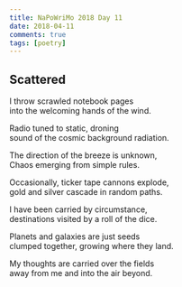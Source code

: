```yaml
---  
title: NaPoWriMo 2018 Day 11  
date: 2018-04-11 
comments: true  
tags: [poetry]
---  
```


## Scattered  

I throw scrawled notebook pages  
into the welcoming hands of the wind.  

Radio tuned to static, droning  
sound of the cosmic background radiation.  

The direction of the breeze is unknown,  
Chaos emerging from simple rules.  

Occasionally, ticker tape cannons explode,  
gold and silver cascade in random paths.  

I have been carried by circumstance,  
destinations visited by a roll of the dice.  

Planets and galaxies are just seeds  
clumped together, growing where they land.  

My thoughts are carried over the fields  
away from me and into the air beyond.  
